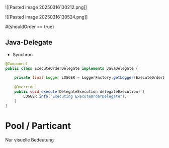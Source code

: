 
![[Pasted image 20250316130212.png]]

![[Pasted image 20250316130524.png]]


#{shouldOrder == true}
## Java-Delegate

* Synchron

```java
@Component  
public class ExecuteOrderDelegate implements JavaDelegate {  
  
    private final Logger LOGGER = LoggerFactory.getLogger(ExecuteOrderDelegate.class);  
  
    @Override  
    public void execute(DelegateExecution delegateExecution) {  
        LOGGER.info("Executing ExecuteOrderDelegate");  
    }  
}
```


# Pool / Particant

Nur visuelle Bedeutung 